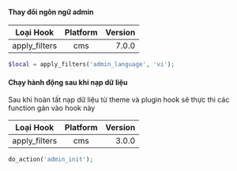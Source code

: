 #### Thay đổi ngôn ngữ admin

| **Loại Hook**                                          | **Platform** |                                   **Version** |
|--------------------------------------------------------|:------------:|----------------------------------------------:|
| <span class="badge text-bg-green">apply_filters</span> |     cms      | <span class="badge text-bg-cyan">7.0.0</span> |
```php
$local = apply_filters('admin_language', 'vi');
```

#### Chạy hành động sau khi nạp dữ liệu
Sau khi hoàn tất nạp dữ liệu từ theme và plugin hook sẽ thực thi các function gán vào hook này

| **Loại Hook**                                          | **Platform** |                                   **Version** |
|--------------------------------------------------------|:------------:|----------------------------------------------:|
| <span class="badge text-bg-green">apply_filters</span> |     cms      | <span class="badge text-bg-cyan">3.0.0</span> |
```php
do_action('admin_init');
```


